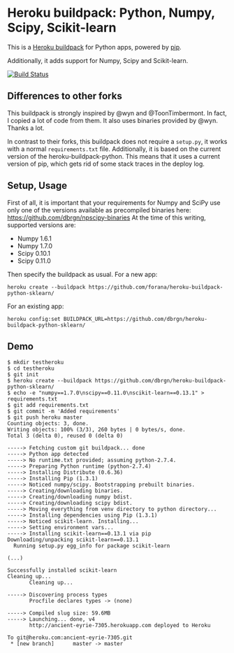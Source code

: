 Heroku buildpack: Python, Numpy, Scipy, Scikit-learn
====================================================

This is a [Heroku buildpack](http://devcenter.heroku.com/articles/buildpacks)
for Python apps, powered by [pip](http://www.pip-installer.org/).

Additionally, it adds support for Numpy, Scipy and Scikit-learn.

[![Build Status](https://secure.travis-ci.org/dbrgn/heroku-buildpack-python-sklearn.png?branch=master)](http://travis-ci.org/dbrgn/heroku-buildpack-python-sklearn)

Differences to other forks
--------------------------

This buildpack is strongly inspired by @wyn and @ToonTimbermont. In fact, I
copied a lot of code from them. It also uses binaries provided by @wyn. Thanks
a lot.

In contrast to their forks, this buildpack does not require a `setup.py`, it
works with a normal `requirements.txt` file. Additionally, it is based on the
current version of the heroku-buildpack-python. This means that it uses a
current version of pip, which gets rid of some stack traces in the deploy log.

Setup, Usage
------------

First of all, it is important that your requirements for Numpy and SciPy use
only one of the versions available as precompiled binaries here:
https://github.com/dbrgn/npscipy-binaries At the time of this writing,
supported versions are:

- Numpy 1.6.1
- Numpy 1.7.0
- Scipy 0.10.1
- Scipy 0.11.0

Then specify the buildpack as usual. For a new app:

    heroku create --buildpack https://github.com/forana/heroku-buildpack-python-sklearn/

For an existing app:

    heroku config:set BUILDPACK_URL=https://github.com/dbrgn/heroku-buildpack-python-sklearn/

Demo
----

    $ mkdir testheroku
    $ cd testheroku
    $ git init
    $ heroku create --buildpack https://github.com/dbrgn/heroku-buildpack-python-sklearn/
    $ echo -e "numpy==1.7.0\nscipy==0.11.0\nscikit-learn==0.13.1" > requirements.txt
    $ git add requirements.txt
    $ git commit -m 'Added requirements'
    $ git push heroku master
    Counting objects: 3, done.
    Writing objects: 100% (3/3), 260 bytes | 0 bytes/s, done.
    Total 3 (delta 0), reused 0 (delta 0)

    -----> Fetching custom git buildpack... done
    -----> Python app detected
    -----> No runtime.txt provided; assuming python-2.7.4.
    -----> Preparing Python runtime (python-2.7.4)
    -----> Installing Distribute (0.6.36)
    -----> Installing Pip (1.3.1)
    -----> Noticed numpy/scipy. Bootstrapping prebuilt binaries.
    -----> Creating/downloading binaries.
    -----> Creating/downloading numpy bdist.
    -----> Creating/downloading scipy bdist.
    -----> Moving everything from venv directory to python directory...
    -----> Installing dependencies using Pip (1.3.1)
    -----> Noticed scikit-learn. Installing...
    -----> Setting environment vars...
    -----> Installing scikit-learn==0.13.1 via pip
    Downloading/unpacking scikit-learn==0.13.1
      Running setup.py egg_info for package scikit-learn

    (...)

    Successfully installed scikit-learn
    Cleaning up...
           Cleaning up...

    -----> Discovering process types
           Procfile declares types -> (none)

    -----> Compiled slug size: 59.6MB
    -----> Launching... done, v4
           http://ancient-eyrie-7305.herokuapp.com deployed to Heroku

    To git@heroku.com:ancient-eyrie-7305.git
     * [new branch]      master -> master
